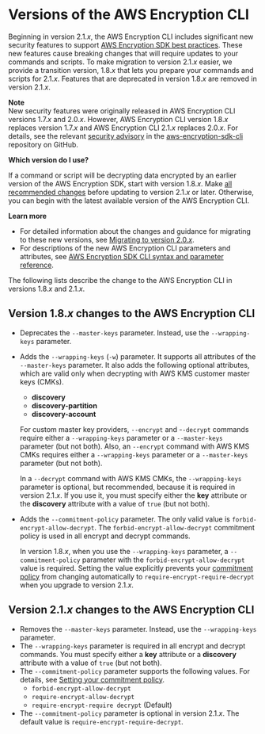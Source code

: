 # Versions of the AWS Encryption CLI<a name="crypto-cli-versions"></a>

Beginning in version 2\.1\.*x*, the AWS Encryption CLI includes significant new security features to support [AWS Encryption SDK best practices](best-practices.md)\. These new features cause breaking changes that will require updates to your commands and scripts\. To make migration to version 2\.1\.*x* easier, we provide a transition version, 1\.8\.*x* that lets you prepare your commands and scripts for 2\.1\.*x*\. Features that are deprecated in version 1\.8\.*x* are removed in version 2\.1\.*x*\.

**Note**  
New security features were originally released in AWS Encryption CLI versions 1\.7\.*x* and 2\.0\.*x*\. However, AWS Encryption CLI version 1\.8\.*x* replaces version 1\.7\.*x* and AWS Encryption CLI 2\.1\.*x* replaces 2\.0\.*x*\. For details, see the relevant [security advisory](https://github.com/aws/aws-encryption-sdk-cli/security/advisories/GHSA-2xwp-m7mq-7q3r) in the [aws\-encryption\-sdk\-cli](https://github.com/aws/aws-encryption-sdk-cli/) repository on GitHub\.

**Which version do I use?**

If a command or script will be decrypting data encrypted by an earlier version of the AWS Encryption SDK, start with version 1\.8\.*x*\. Make [all recommended changes](migration-guide.md) before updating to version 2\.1\.*x* or later\. Otherwise, you can begin with the latest available version of the AWS Encryption CLI\.

**Learn more**
+ For detailed information about the changes and guidance for migrating to these new versions, see [Migrating to version 2\.0\.*x*](migration.md)\.
+ For descriptions of the new AWS Encryption CLI parameters and attributes, see [AWS Encryption SDK CLI syntax and parameter reference](crypto-cli-reference.md)\.

The following lists describe the change to the AWS Encryption CLI in versions 1\.8\.*x* and 2\.1\.*x*\.

## Version 1\.8\.*x* changes to the AWS Encryption CLI<a name="cli-changes-1.7"></a>
+ Deprecates the `--master-keys` parameter\. Instead, use the `--wrapping-keys` parameter\.
+ Adds the `--wrapping-keys` \(`-w`\) parameter\. It supports all attributes of the `--master-keys` parameter\. It also adds the following optional attributes, which are valid only when decrypting with AWS KMS customer master keys \(CMKs\)\.
  + **discovery**
  + **discovery\-partition**
  + **discovery\-account**

  For custom master key providers, `--encrypt` and \-`-decrypt` commands require either a `--wrapping-keys` parameter or a `--master-keys` parameter \(but not both\)\. Also, an `--encrypt` command with AWS KMS CMKs requires either a `--wrapping-keys` parameter or a `--master-keys` parameter \(but not both\)\. 

  In a `--decrypt` command with AWS KMS CMKs, the `--wrapping-keys` parameter is optional, but recommended, because it is required in version 2\.1\.*x*\. If you use it, you must specify either the **key** attribute or the **discovery** attribute with a value of `true` \(but not both\)\.
+ Adds the `--commitment-policy` parameter\. The only valid value is `forbid-encrypt-allow-decrypt`\. The `forbid-encrypt-allow-decrypt` commitment policy is used in all encrypt and decrypt commands\.

  In version 1\.8\.*x*, when you use the `--wrapping-keys` parameter, a `--commitment-policy` parameter with the `forbid-encrypt-allow-decrypt` value is required\. Setting the value explicitly prevents your [commitment policy](concepts.md#commitment-policy) from changing automatically to `require-encrypt-require-decrypt` when you upgrade to version 2\.1\.*x*\.

## Version 2\.1\.*x* changes to the AWS Encryption CLI<a name="cli-changes-2.x"></a>
+ Removes the `--master-keys` parameter\. Instead, use the `--wrapping-keys` parameter\.
+ The `--wrapping-keys` parameter is required in all encrypt and decrypt commands\. You must specify either a **key** attribute or a **discovery** attribute with a value of `true` \(but not both\)\.
+ The `--commitment-policy` parameter supports the following values\. For details, see [Setting your commitment policy](migrate-commitment-policy.md)\.
  + `forbid-encrypt-allow-decrypt`
  + `require-encrypt-allow-decrypt`
  + `require-encrypt-require decrypt` \(Default\)
+ The `--commitment-policy` parameter is optional in version 2\.1\.*x*\. The default value is `require-encrypt-require-decrypt`\.